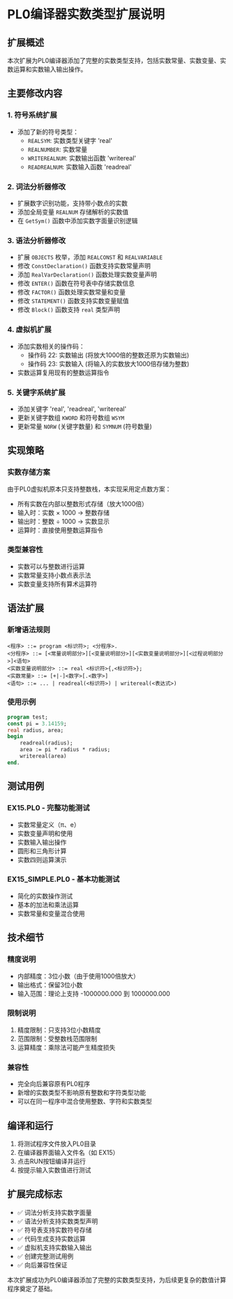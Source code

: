 # PL0编译器实数类型扩展说明

## 扩展概述

本次扩展为PL0编译器添加了完整的实数类型支持，包括实数常量、实数变量、实数运算和实数输入输出操作。

## 主要修改内容

### 1. 符号系统扩展

- 添加了新的符号类型：
    - `REALSYM`: 实数类型关键字 'real'
    - `REALNUMBER`: 实数常量
    - `WRITEREALNUM`: 实数输出函数 'writereal'
    - `READREALNUM`: 实数输入函数 'readreal'

### 2. 词法分析器修改

- 扩展数字识别功能，支持带小数点的实数
- 添加全局变量 `REALNUM` 存储解析的实数值
- 在 `GetSym()` 函数中添加实数字面量识别逻辑

### 3. 语法分析器修改

- 扩展 `OBJECTS` 枚举，添加 `REALCONST` 和 `REALVARIABLE`
- 修改 `ConstDeclaration()` 函数支持实数常量声明
- 添加 `RealVarDeclaration()` 函数处理实数变量声明
- 修改 `ENTER()` 函数在符号表中存储实数信息
- 修改 `FACTOR()` 函数处理实数常量和变量
- 修改 `STATEMENT()` 函数支持实数变量赋值
- 修改 `Block()` 函数支持 `real` 类型声明

### 4. 虚拟机扩展

- 添加实数相关的操作码：
    - 操作码 22: 实数输出 (将放大1000倍的整数还原为实数输出)
    - 操作码 23: 实数输入 (将输入的实数放大1000倍存储为整数)
- 实数运算复用现有的整数运算指令

### 5. 关键字系统扩展

- 添加关键字 'real', 'readreal', 'writereal'
- 更新关键字数组 `KWORD` 和符号数组 `WSYM`
- 更新常量 `NORW` (关键字数量) 和 `SYMNUM` (符号数量)

## 实现策略

### 实数存储方案

由于PL0虚拟机原本只支持整数栈，本实现采用定点数方案：

- 所有实数在内部以整数形式存储（放大1000倍）
- 输入时：实数 × 1000 → 整数存储
- 输出时：整数 ÷ 1000 → 实数显示
- 运算时：直接使用整数运算指令

### 类型兼容性

- 实数可以与整数进行运算
- 实数常量支持小数点表示法
- 实数变量支持所有算术运算符

## 语法扩展

### 新增语法规则

```
<程序> ::= program <标识符>; <分程序>.
<分程序> ::= [<常量说明部分>][<变量说明部分>][<实数变量说明部分>][<过程说明部分>]<语句>
<实数变量说明部分> ::= real <标识符>{,<标识符>};
<实数常量> ::= [+|-]<数字>[.<数字>]
<语句> ::= ... | readreal(<标识符>) | writereal(<表达式>)
```

### 使用示例

```pascal
program test;
const pi = 3.14159;
real radius, area;
begin
    readreal(radius);
    area := pi * radius * radius;
    writereal(area)
end.
```

## 测试用例

### EX15.PL0 - 完整功能测试

- 实数常量定义（π、e）
- 实数变量声明和使用
- 实数输入输出操作
- 圆形和三角形计算
- 实数四则运算演示

### EX15_SIMPLE.PL0 - 基本功能测试

- 简化的实数操作测试
- 基本的加法和乘法运算
- 实数常量和变量混合使用

## 技术细节

### 精度说明

- 内部精度：3位小数（由于使用1000倍放大）
- 输出格式：保留3位小数
- 输入范围：理论上支持 -1000000.000 到 1000000.000

### 限制说明

1. 精度限制：只支持3位小数精度
2. 范围限制：受整数栈范围限制
3. 运算精度：乘除法可能产生精度损失

### 兼容性

- 完全向后兼容原有PL0程序
- 新增的实数类型不影响原有整数和字符类型功能
- 可以在同一程序中混合使用整数、字符和实数类型

## 编译和运行

1. 将测试程序文件放入PL0目录
2. 在编译器界面输入文件名（如 EX15）
3. 点击RUN按钮编译并运行
4. 按提示输入实数值进行测试

## 扩展完成标志

- ✅ 词法分析支持实数字面量
- ✅ 语法分析支持实数类型声明
- ✅ 符号表支持实数符号存储
- ✅ 代码生成支持实数运算
- ✅ 虚拟机支持实数输入输出
- ✅ 创建完整测试用例
- ✅ 向后兼容性保证

本次扩展成功为PL0编译器添加了完整的实数类型支持，为后续更复杂的数值计算程序奠定了基础。
